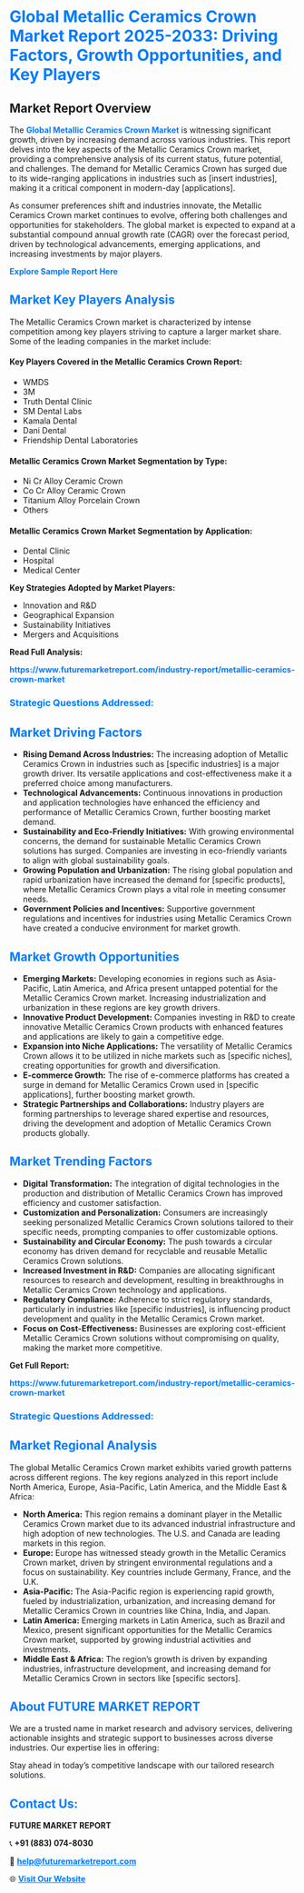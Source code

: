 <h1 style="color: #007BFF;">Global Metallic Ceramics Crown Market Report 2025-2033: Driving Factors, Growth Opportunities, and Key Players</h1>

<section id="overview">
<h2>Market Report Overview</h2>
<p>The <a href="https://www.futuremarketreport.com/industry-report/metallic-ceramics-crown-market" style="color: #007BFF; text-decoration: none;"><strong>Global Metallic Ceramics Crown Market</strong></a> is witnessing significant growth, driven by increasing demand across various industries. This report delves into the key aspects of the Metallic Ceramics Crown market, providing a comprehensive analysis of its current status, future potential, and challenges. The demand for Metallic Ceramics Crown has surged due to its wide-ranging applications in industries such as [insert industries], making it a critical component in modern-day [applications].</p>
<p>As consumer preferences shift and industries innovate, the Metallic Ceramics Crown market continues to evolve, offering both challenges and opportunities for stakeholders. The global market is expected to expand at a substantial compound annual growth rate (CAGR) over the forecast period, driven by technological advancements, emerging applications, and increasing investments by major players.</p>
</section>

<section id="overview">
<p><a href="https://www.futuremarketreport.com/request-sample/reportId=99481" style="color: #007BFF; text-decoration: none;"><strong>Explore Sample Report Here</strong></a></p>
</section>

<section id="key-players">
<h2 style="color: #007BFF;">Market Key Players Analysis</h2>
<p>The Metallic Ceramics Crown market is characterized by intense competition among key players striving to capture a larger market share. Some of the leading companies in the market include:</p>
<h4>Key Players Covered in the Metallic Ceramics Crown Report:</h4>
<ul><li>WMDS</li><li>3M</li><li>Truth Dental Clinic</li><li>SM Dental Labs</li><li>Kamala Dental</li><li>Dani Dental</li><li>Friendship Dental Laboratories</li></ul>
<h4>Metallic Ceramics Crown Market Segmentation by Type:</h4>
<ul><li>Ni Cr Alloy Ceramic Crown</li><li>Co Cr Alloy Ceramic Crown</li><li>Titanium Alloy Porcelain Crown</li><li>Others</li></ul>

<h4>Metallic Ceramics Crown Market Segmentation by Application:</h4>
<ul><li>Dental Clinic</li><li>Hospital</li><li>Medical Center</li></ul>
<p><strong>Key Strategies Adopted by Market Players:</strong></p>
<ul>
<li>Innovation and R&D</li>
<li>Geographical Expansion</li>
<li>Sustainability Initiatives</li>
<li>Mergers and Acquisitions</li>
</ul>
</section>

<section>
<p><strong>Read Full Analysis: </strong></p><a href="https://www.futuremarketreport.com/industry-report/metallic-ceramics-crown-market" style="color: #007BFF; text-decoration: none;"><strong>https://www.futuremarketreport.com/industry-report/metallic-ceramics-crown-market</strong></a>
<h3 style="color: #007BFF;">Strategic Questions Addressed:</h3>
</section>

<section id="driving-factors">
<h2 style="color: #007BFF;">Market Driving Factors</h2>
<ul>
<li><strong>Rising Demand Across Industries:</strong> The increasing adoption of Metallic Ceramics Crown in industries such as [specific industries] is a major growth driver. Its versatile applications and cost-effectiveness make it a preferred choice among manufacturers.</li>
<li><strong>Technological Advancements:</strong> Continuous innovations in production and application technologies have enhanced the efficiency and performance of Metallic Ceramics Crown, further boosting market demand.</li>
<li><strong>Sustainability and Eco-Friendly Initiatives:</strong> With growing environmental concerns, the demand for sustainable Metallic Ceramics Crown solutions has surged. Companies are investing in eco-friendly variants to align with global sustainability goals.</li>
<li><strong>Growing Population and Urbanization:</strong> The rising global population and rapid urbanization have increased the demand for [specific products], where Metallic Ceramics Crown plays a vital role in meeting consumer needs.</li>
<li><strong>Government Policies and Incentives:</strong> Supportive government regulations and incentives for industries using Metallic Ceramics Crown have created a conducive environment for market growth.</li>
</ul>
</section>

<section id="growth-opportunities">
<h2 style="color: #007BFF;">Market Growth Opportunities</h2>
<ul>
<li><strong>Emerging Markets:</strong> Developing economies in regions such as Asia-Pacific, Latin America, and Africa present untapped potential for the Metallic Ceramics Crown market. Increasing industrialization and urbanization in these regions are key growth drivers.</li>
<li><strong>Innovative Product Development:</strong> Companies investing in R&D to create innovative Metallic Ceramics Crown products with enhanced features and applications are likely to gain a competitive edge.</li>
<li><strong>Expansion into Niche Applications:</strong> The versatility of Metallic Ceramics Crown allows it to be utilized in niche markets such as [specific niches], creating opportunities for growth and diversification.</li>
<li><strong>E-commerce Growth:</strong> The rise of e-commerce platforms has created a surge in demand for Metallic Ceramics Crown used in [specific applications], further boosting market growth.</li>
<li><strong>Strategic Partnerships and Collaborations:</strong> Industry players are forming partnerships to leverage shared expertise and resources, driving the development and adoption of Metallic Ceramics Crown products globally.</li>
</ul>
</section>

<section id="trending-factors">
<h2 style="color: #007BFF;">Market Trending Factors</h2>
<ul>
<li><strong>Digital Transformation:</strong> The integration of digital technologies in the production and distribution of Metallic Ceramics Crown has improved efficiency and customer satisfaction.</li>
<li><strong>Customization and Personalization:</strong> Consumers are increasingly seeking personalized Metallic Ceramics Crown solutions tailored to their specific needs, prompting companies to offer customizable options.</li>
<li><strong>Sustainability and Circular Economy:</strong> The push towards a circular economy has driven demand for recyclable and reusable Metallic Ceramics Crown solutions.</li>
<li><strong>Increased Investment in R&D:</strong> Companies are allocating significant resources to research and development, resulting in breakthroughs in Metallic Ceramics Crown technology and applications.</li>
<li><strong>Regulatory Compliance:</strong> Adherence to strict regulatory standards, particularly in industries like [specific industries], is influencing product development and quality in the Metallic Ceramics Crown market.</li>
<li><strong>Focus on Cost-Effectiveness:</strong> Businesses are exploring cost-efficient Metallic Ceramics Crown solutions without compromising on quality, making the market more competitive.</li>
</ul>
</section>

<section>
<p><strong>Get Full Report: </strong></p><a href="https://www.futuremarketreport.com/industry-report/metallic-ceramics-crown-market" style="color: #007BFF; text-decoration: none;"><strong>https://www.futuremarketreport.com/industry-report/metallic-ceramics-crown-market</strong></a>
<h3 style="color: #007BFF;">Strategic Questions Addressed:</h3>
</section>


<section id="regional-analysis">
<h2 style="color: #007BFF;">Market Regional Analysis</h2>
<p>The global Metallic Ceramics Crown market exhibits varied growth patterns across different regions. The key regions analyzed in this report include North America, Europe, Asia-Pacific, Latin America, and the Middle East & Africa:</p>
<ul>
<li><strong>North America:</strong> This region remains a dominant player in the Metallic Ceramics Crown market due to its advanced industrial infrastructure and high adoption of new technologies. The U.S. and Canada are leading markets in this region.</li>
<li><strong>Europe:</strong> Europe has witnessed steady growth in the Metallic Ceramics Crown market, driven by stringent environmental regulations and a focus on sustainability. Key countries include Germany, France, and the U.K.</li>
<li><strong>Asia-Pacific:</strong> The Asia-Pacific region is experiencing rapid growth, fueled by industrialization, urbanization, and increasing demand for Metallic Ceramics Crown in countries like China, India, and Japan.</li>
<li><strong>Latin America:</strong> Emerging markets in Latin America, such as Brazil and Mexico, present significant opportunities for the Metallic Ceramics Crown market, supported by growing industrial activities and investments.</li>
<li><strong>Middle East & Africa:</strong> The region’s growth is driven by expanding industries, infrastructure development, and increasing demand for Metallic Ceramics Crown in sectors like [specific sectors].</li>
</ul>
</section>

<footer>
<h2 style="color: #007BFF;">About FUTURE MARKET REPORT</h2>
<p>We are a trusted name in market research and advisory services, delivering actionable insights and strategic support to businesses across diverse industries. Our expertise lies in offering:</p>

<p>Stay ahead in today’s competitive landscape with our tailored research solutions.</p>

<h2 style="color: #007BFF;">Contact Us:</h2>
<p><strong>FUTURE MARKET REPORT</strong></p>
<p>📞 <strong>+91 (883) 074-8030</strong></p>
<p>📧 <strong><a href="mailto:help@futuremarketreport.com" style="color: #007BFF;">help@futuremarketreport.com</a></strong></p>
<p>🌐 <strong><a href="https://www.futuremarketreport.com/" style="color: #007BFF;">Visit Our Website</a></strong></p>
</footer>